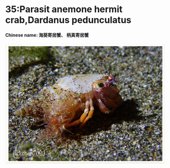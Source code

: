 # 35:Parasit anemone hermit crab,Dardanus pedunculatus

#### Chinese name: 海葵寄居蟹、 **柄真寄居蟹**

![](../../.gitbook/assets/parasit-anemone-hermit-crab.jpg)

